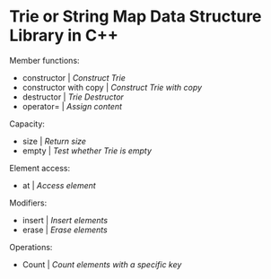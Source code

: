 # Trie or String Map Data Structure Library in C++

Member functions:
- constructor | *Construct Trie*
- constructor with copy | *Construct Trie with copy*
- destructor | *Trie Destructor*
- operator= | *Assign content*

Capacity:
- size | *Return size*
- empty | *Test whether Trie is empty*

Element access:
- at | *Access element*

Modifiers:
- insert | *Insert elements*
- erase | *Erase elements*

Operations:
- Count | *Count elements with a specific key*
